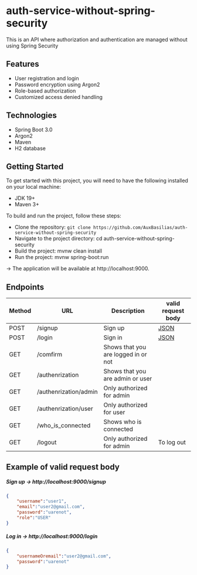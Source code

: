 # auth-service-without-spring-security
This is an API where authorization and authentication are managed without using Spring Security
## Features
* User registration and login 
* Password encryption using Argon2
* Role-based authorization
* Customized access denied handling

## Technologies
* Spring Boot 3.0
* Argon2
* Maven
* H2 database
 
## Getting Started
To get started with this project, you will need to have the following installed on your local machine:

* JDK 19+
* Maven 3+


To build and run the project, follow these steps:

* Clone the repository: `git clone https://github.com/AuxBasilias/auth-service-without-spring-security`
* Navigate to the project directory: cd auth-service-without-spring-security
* Build the project: mvnw clean install
* Run the project: mvnw spring-boot:run 

-> The application will be available at http://localhost:9000.

## Endpoints

| Method | URL | Description | valid request body|
|--------|-----|-------------|------------------------------|
| POST | /signup | Sign up | [JSON](#signup)  |
| POST | /login | Sign in | [JSON](#login)  |
| GET | /comfirm | Shows that you are logged in or not |  |
| GET | /authenrization | Shows that you are admin or user |  |
| GET | /authenrization/admin | Only authorized for admin |  |
| GET | /authenrization/user | Only authorized for user |  |
| GET | /who_is_connected | Shows who is connected |  |
| GET | /logout | Only authorized for admin | To log out |

## Example of valid request body
##### <a id="signup">Sign up -> http://localhost:9000/signup</a>
```json
{
    "username":"user1",
    "email":"user2@gmail.com",
    "password":"uarenot",
    "role":"USER"
}
```

##### <a id="login">Log in -> http://localhost:9000/login</a>
```json
{
    "usernameOremail":"user2@gmail.com",
    "password":"uarenot"
}
```


